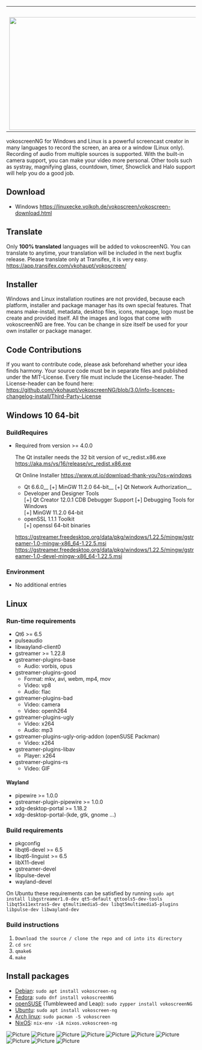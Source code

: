 
<table>
    <tr>
        <td align="middle" colspan="2">&nbsp;
          <img src="https://vokoscreen.volkoh.de/3.0/picture/logo-web-2.png">
        </td>
    </tr>
    <tr>
      <td>
          <img src="https://vokoscreen.volkoh.de/3.0/picture/vokoscreenNG-0.png" width="500" height="300">
      </td>
      <td>
          <img src="https://vokoscreen.volkoh.de/3.0/picture/vokoscreenNG-7.png" width="500" height="300">
      </td>
    </tr>
</table>
  
vokoscreenNG for Windows and Linux is a powerful screencast creator in many languages to record the screen, an area or a window (Linux only). Recording of audio from multiple sources is supported. With the built-in camera support, you can make your video more personal. Other tools such as systray, magnifying glass, countdown, timer, Showclick and Halo support will help you do a good job. 


## Download
* Windows https://linuxecke.volkoh.de/vokoscreen/vokoscreen-download.html

## Translate
Only **100% translated** languages will be added to vokoscreenNG.
You can translate to anytime, your translation will be included in the next bugfix release.
Please translate only at Transifex, it is very easy.
https://app.transifex.com/vkohaupt/vokoscreen/

## Installer
Windows and Linux installation routines are not provided, because each platform, installer and package manager has its own special features. That means make-install, metadata, desktop files, icons, manpage, logo must be create and provided itself. All the images and logos that come with vokoscreenNG are free. You can be change in size itself be used for your own installer or package manager.

## Code Contributions
If you want to contribute code, please ask beforehand whether your idea finds harmony. Your source code must be in separate files and published under the MIT-License.
Every file must include the License-header.
The License-header can be found here: https://github.com/vkohaupt/vokoscreenNG/blob/3.0/info-licences-changelog-install/Third-Party-License

## Windows 10 64-bit
### BuildRequires
- Required from version >= 4.0.0

  The Qt installer needs the 32 bit version of vc_redist.x86.exe  
  https://aka.ms/vs/16/release/vc_redist.x86.exe  
  
  Qt Online Installer https://www.qt.io/download-thank-you?os=windows
    - Qt 6.6.0__
      [+] MinGW 11.2.0 64-bit__
      [+] Qt Network Authorization__
    - Developer and Designer Tools  
      [+] Qt Creator 12.0.1 CDB Debugger Support
      [+] Debugging Tools for Windows  
      [+] MinGW 11.2.0 64-bit
    - openSSL 1.1.1 Toolkit  
      [+] openssl 64-bit binaries  
      
  https://gstreamer.freedesktop.org/data/pkg/windows/1.22.5/mingw/gstreamer-1.0-mingw-x86_64-1.22.5.msi  
  https://gstreamer.freedesktop.org/data/pkg/windows/1.22.5/mingw/gstreamer-1.0-devel-mingw-x86_64-1.22.5.msi  

### Environment
* No additional entries 


## Linux
### Run-time requirements

* Qt6 >= 6.5
* pulseaudio
* libwayland-client0
* gstreamer >= 1.22.8
* gstreamer-plugins-base
  - Audio: vorbis, opus
* gstreamer-plugins-good
  - Format: mkv, avi, webm, mp4, mov
  - Video: vp8
  - Audio: flac
* gstreamer-plugins-bad
  - Video: camera
  - Video: openh264
* gstreamer-plugins-ugly
  - Video: x264
  - Audio: mp3
* gstreamer-plugins-ugly-orig-addon (openSUSE Packman)
  - Video: x264
* gstreamer-plugins-libav
  - Player: x264
* gstreamer-plugins-rs
  - Video: GIF

#### Wayland
* pipewire >= 1.0.0
* gstreamer-plugin-pipewire >= 1.0.0
* xdg-desktop-portal >= 1.18.2
* xdg-desktop-portal-(kde, gtk, gnome ...)

### Build requirements
* pkgconfig
* libqt6-devel >= 6.5
* libqt6-linguist >= 6.5
* libX11-devel
* gstreamer-devel
* libpulse-devel
* wayland-devel

On Ubuntu these requirements can be satisfied by running `sudo apt install libgstreamer1.0-dev qt5-default qttools5-dev-tools libqt5x11extras5-dev qtmultimedia5-dev libqt5multimedia5-plugins libpulse-dev libwayland-dev`

### Build instructions
1. `Download the source / clone the repo and cd into its directory`
2. `cd src`
3. `qmake6`
4. `make`

## Install packages

* [Debian](https://tracker.debian.org/pkg/vokoscreen-ng): `sudo apt install vokoscreen-ng`
* [Fedora](https://src.fedoraproject.org/rpms/vokoscreenNG): `sudo dnf install vokoscreenNG`
* [openSUSE](https://software.opensuse.org/package/vokoscreenNG) (Tumbleweed and Leap): `sudo zypper install vokoscreenNG`
* [Ubuntu](https://launchpad.net/ubuntu/+source/vokoscreen-ng): `sudo apt install vokoscreen-ng`
* [Arch linux](https://www.archlinux.org/packages/community/x86_64/vokoscreen/): `sudo pacman -S vokoscreen`
* [NixOS](https://github.com/NixOS/nixpkgs/blob/master/pkgs/applications/video/vokoscreen-ng/default.nix): `nix-env -iA nixos.vokoscreen-ng`

![Picture](https://vokoscreen.volkoh.de/3.0/picture/vokoscreenNG-0.png)
![Picture](https://vokoscreen.volkoh.de/3.0/picture/vokoscreenNG-1.png)
![Picture](https://vokoscreen.volkoh.de/3.0/picture/vokoscreenNG-2.png)
![Picture](https://vokoscreen.volkoh.de/3.0/picture/vokoscreenNG-3.png)
![Picture](https://vokoscreen.volkoh.de/3.0/picture/vokoscreenNG-4.png)
![Picture](https://vokoscreen.volkoh.de/3.0/picture/vokoscreenNG-5.png)
![Picture](https://vokoscreen.volkoh.de/3.0/picture/vokoscreenNG-6.png)
![Picture](https://vokoscreen.volkoh.de/3.0/picture/vokoscreenNG-7.png)
![Picture](https://vokoscreen.volkoh.de/3.0/picture/vokoscreenNG-8.png)
![Picture](https://vokoscreen.volkoh.de/3.0/picture/vokoscreenNG-9.png)
